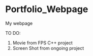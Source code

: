 # Portfolio_Webpage
 My webpage

 TO DO:
 1. Movie from FPS C++ project
 2. Screen Shot from ongoing project
